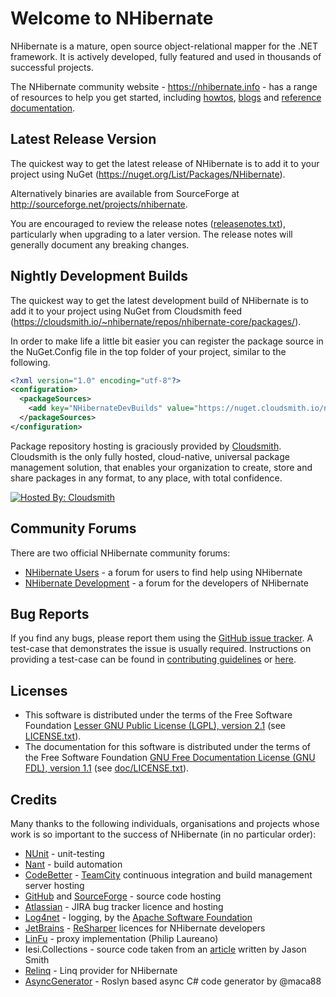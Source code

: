 Welcome to NHibernate
=====================

NHibernate is a mature, open source object-relational mapper for the .NET framework. It is actively developed,
fully featured and used in thousands of successful projects.

The NHibernate community website - <https://nhibernate.info> - has a range of resources to help you get started,
including [howtos][A1], [blogs][A2] and [reference documentation][A3].

[A1]: https://nhibernate.info/doc/
[A2]: https://nhibernate.info/blog/
[A3]: https://nhibernate.info/doc/nh/en/index.html

Latest Release Version
--------------

The quickest way to get the latest release of NHibernate is to add it to your project using 
NuGet (<https://nuget.org/List/Packages/NHibernate>).

Alternatively binaries are available from SourceForge at <http://sourceforge.net/projects/nhibernate>.

You are encouraged to review the release notes ([releasenotes.txt](releasenotes.txt)), particularly when upgrading to a 
later version. The release notes will generally document any breaking changes.

Nightly Development Builds
--------------------------

The quickest way to get the latest development build of NHibernate is to add it to your project using 
NuGet from Cloudsmith feed (<https://cloudsmith.io/~nhibernate/repos/nhibernate-core/packages/>).

In order to make life a little bit easier you can register the package source in the NuGet.Config
file in the top folder of your project, similar to the following.

```xml
<?xml version="1.0" encoding="utf-8"?>
<configuration>
  <packageSources>
    <add key="NHibernateDevBuilds" value="https://nuget.cloudsmith.io/nhibernate/nhibernate-core/v3/index.json" />
  </packageSources>
</configuration>
```

Package repository hosting is graciously provided by  [Cloudsmith](https://cloudsmith.com).
Cloudsmith is the only fully hosted, cloud-native, universal package management solution, that
enables your organization to create, store and share packages in any format, to any place, with total
confidence.

[![Hosted By: Cloudsmith](https://img.shields.io/badge/OSS%20hosting%20by-cloudsmith-blue?logo=cloudsmith&style=flat-square)](https://cloudsmith.com)

Community Forums
----------------

There are two official NHibernate community forums:

* [NHibernate Users][B1] - a forum for users to find help using NHibernate
* [NHibernate Development][B2] - a forum for the developers of NHibernate

[B1]: http://groups.google.com/group/nhusers
[B2]: http://groups.google.com/group/nhibernate-development

Bug Reports
-----------

If you find any bugs, please report them using the [GitHub issue tracker][C1]. A
test-case that demonstrates the issue is usually required. Instructions on providing a test-case
can be found in [contributing guidelines][C3] or [here][C2].

[C1]: https://github.com/nhibernate/nhibernate-core/issues
[C2]: https://nhibernate.info/blog/2008/10/04/the-best-way-to-solve-nhibernate-bugs-submit-good-unit-test.html
[C3]: CONTRIBUTING.md

Licenses
--------

- This software is distributed under the terms of the Free Software Foundation [Lesser GNU Public License (LGPL), version 2.1][D1] (see [LICENSE.txt][D2]).
- The documentation for this software is distributed under the terms of the Free Software Foundation [GNU Free Documentation License (GNU FDL), version 1.1][D3] (see [doc/LICENSE.txt][D4]).

[D1]: http://www.gnu.org/licenses/lgpl-2.1-standalone.html
[D2]: LICENSE.txt
[D3]: http://www.gnu.org/licenses/old-licenses/fdl-1.1-standalone.html
[D4]: doc/LICENSE.txt

Credits
-------

Many thanks to the following individuals, organisations and projects whose work is so important to the success
of NHibernate (in no particular order):

* [NUnit][] - unit-testing
* [Nant][] - build automation
* [CodeBetter][] - [TeamCity][] continuous integration and build management server hosting
* [GitHub][] and [SourceForge][] - source code hosting
* [Atlassian][] - JIRA bug tracker licence and hosting
* [Log4net][] - logging, by the [Apache Software Foundation][]
* [JetBrains][] - [ReSharper][] licences for NHibernate developers 
* [LinFu][] - proxy implementation (Philip Laureano)
* Iesi.Collections - source code taken from an [article][] written by Jason Smith
* [Relinq][] - Linq provider for NHibernate
* [AsyncGenerator][] - Roslyn based async C# code generator by @maca88


[NUnit]: http://www.nunit.org
[Nant]: http://nant.sourceforge.net
[CodeBetter]: http://www.codebetter.com
[TeamCity]: http://www.jetbrains.com/teamcity
[GitHub]: http://www.github.com
[SourceForge]: http://www.sourceforge.net
[Atlassian]: http://www.atlassian.com
[Log4net]: http://logging.apache.org/log4net
[Apache Software Foundation]: http://www.apache.org
[JetBrains]: http://www.jetbrains.com
[ReSharper]: http://www.jetbrains.com/resharper
[LinFu]: https://github.com/philiplaureano/LinFu
[article]: http://www.codeproject.com/KB/recipes/sets.aspx
[Relinq]: https://github.com/re-motion/Relinq
[AsyncGenerator]: http://github.com/maca88/AsyncGenerator
